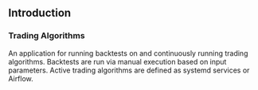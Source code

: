 ## Introduction
### Trading Algorithms

An application for running backtests on and continuously running trading algorithms. Backtests are run via manual execution based on input parameters. Active trading algorithms are defined as systemd services or Airflow.

